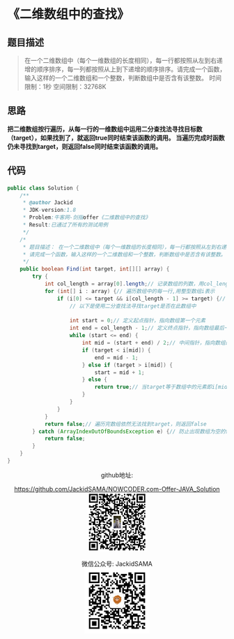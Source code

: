 # 《二维数组中的查找》
## 题目描述
>在一个二维数组中（每个一维数组的长度相同），每一行都按照从左到右递增的顺序排序，每一列都按照从上到下递增的顺序排序。请完成一个函数，输入这样的一个二维数组和一个整数，判断数组中是否含有该整数。
时间限制：1秒 空间限制：32768K  

## 思路
__把二维数组按行遍历，从每一行的一维数组中运用二分查找法寻找目标数（target），如果找到了，就返回true同时结束该函数的调用。
当遍历完成时函数仍未寻找到target，则返回false同时结束该函数的调用。__  

## 代码
```java
public class Solution {
	/**
	 * @author Jackid
	 * JDK-version:1.8
	 * Problem:牛客网-剑指offer《二维数组中的查找》
	 * Result:已通过了所有的测试用例
	 */
	/*
	 * 题目描述： 在一个二维数组中（每个一维数组的长度相同），每一行都按照从左到右递增的顺序排序，每一列都按照从上到下递增的顺序排序。
	 * 请完成一个函数，输入这样的一个二维数组和一个整数，判断数组中是否含有该整数。
	 */
	public boolean Find(int target, int[][] array) {
		try {
			int col_length = array[0].length;// 记录数组的列数，用col_length表示
			for (int[] i : array) {// 遍历数组中的每一行,用整型数组i表示
				if (i[0] <= target && i[col_length - 1] >= target) {// 判断target是否在此数组范围中，不存在则开始二维数组下一行的遍历
					// 以下是使用二分查找法寻找target是否在此数组中

					int start = 0;// 定义起点指针，指向数组第一个元素
					int end = col_length - 1;// 定义终点指针，指向数组最后一个元素
					while (start <= end) {
						int mid = (start + end) / 2;// 中间指针，指向数组的中间元素
						if (target < i[mid]) {
							end = mid - 1;
						} else if (target > i[mid]) {
							start = mid + 1;
						} else {
							return true;// 当target等于数组中的元素即i[mid]时，为已经找到的情况，直接返回true，函数调用结束。
						}
					}
				}
			}
			return false;// 遍历完数组依然无法找到target，则返回false
		} catch (ArrayIndexOutOfBoundsException e) {// 防止出现数组为空的情况，直接返回false
			return false;
		}
	}
}
```  

<div align="center">
github地址:

https://github.com/JackidSAMA/NOWCODER.com-Offer-JAVA_Solution  
<img src="./images/github_qrcode.png" width="135"/>  


微信公众号:
JackidSAMA  
<img src="./images/wechat_qrcode.jpg" width="150"/>

</div>